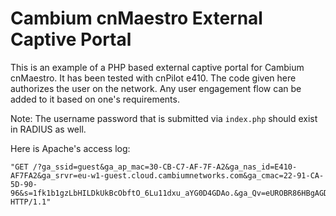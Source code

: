 # Cambium cnMaestro External Captive Portal

This is an example of a PHP based external captive portal for Cambium cnMaestro. It has been tested with cnPilot e410. The code given here authorizes the user on the network. Any user engagement flow can be added to it based on one's requirements.

Note: The username password that is submitted via `index.php` should exist in RADIUS as well.

Here is Apache's access log:

```
"GET /?ga_ssid=guest&ga_ap_mac=30-CB-C7-AF-7F-A2&ga_nas_id=E410-AF7FA2&ga_srvr=eu-w1-guest.cloud.cambiumnetworks.com&ga_cmac=22-91-CA-5D-90-96&s=1fk1b1gzLbHILDkUkBcObftO_6Lu11dxu_aYG0D4GDAo.&ga_Qv=eUROBR86HBgAGDEEVgQAGw4UWRUCACYVMgFPQ1RZX1tfIVRGKC1FUHBZQVNLBhMUMww. HTTP/1.1"
```
